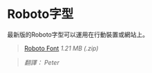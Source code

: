 
# Roboto字型

最新版的Roboto字型可以運用在行動裝置或網站上。

> [Roboto Font](http://material-design.storage.googleapis.com/downloads/RobotoTTF.zip) *1.21 MB (.zip)*


> *翻譯： Peter*